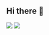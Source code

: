 ## Hi there 👋


![](https://github-readme-stats.vercel.app/api?username=Extauren&show_icons=true&theme=tokyonight&hide_border=true&locale=en)
![](https://github-readme-streak-stats.herokuapp.com/?user=Extauren&theme=material-palenight)
</div>

<!--
**Extauren/Extauren** is a ✨ _special_ ✨ repository because its `README.md` (this file) appears on your GitHub profile.

Here are some ideas to get you started:

- 🔭 I’m currently working on ...
- 🌱 I’m currently learning ...
- 👯 I’m looking to collaborate on ...
- 🤔 I’m looking for help with ...
- 💬 Ask me about ...
- 📫 How to reach me: ...
- 😄 Pronouns: ...
- ⚡ Fun fact: ...
-->
